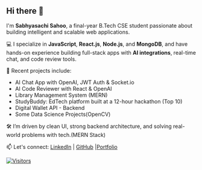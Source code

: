 ## Hi there 👋

I'm **Sabhyasachi Sahoo**, a final-year B.Tech CSE student passionate about building intelligent and scalable web applications.

💻 I specialize in **JavaScript**, **React.js**, **Node.js**, and **MongoDB**, and have hands-on experience building full-stack apps with **AI integrations**, real-time chat, and code review tools.

🚀 Recent projects include:
- AI Chat App with OpenAI, JWT Auth & Socket.io
- AI Code Reviewer with React & OpenAI
- Library Management System (MERN)
- StudyBuddy: EdTech platform built at a 12-hour hackathon (Top 10)
- Digital Wallet API - Backend
- Some Data Science Projects(OpenCV)

🛠 I’m driven by clean UI, strong backend architecture, and solving real-world problems with tech.(MERN Stack)

📫 Let's connect: [LinkedIn](https://www.linkedin.com/in/sabhyasachi-sahoo-234b30272) | [GitHub](https://github.com/sabhyasachisahoo) |[Portfolio](https://sabhyasachi-portfolio.onrender.com/)

[![Visitors](https://api.visitorbadge.io/api/visitors?path=https%3A%2F%2Fgithub.com%2Fsabhyasachisahoo&countColor=%2337d67a)](https://visitorbadge.io/status?path=https%3A%2F%2Fgithub.com%2Fsabhyasachisahoo)

